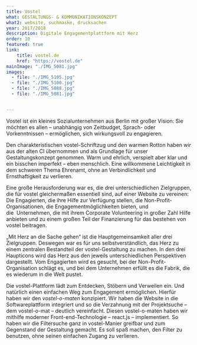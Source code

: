 ```yaml
---
title: Vostel
what: GESTALTUNGS- & KOMMUNIKATIONSKONZEPT
what2: website, suchmaske, drucksachen
year: 2017/2018
description: Digitale Engagementplattform mit Herz
order: 10
featured: true
link: 
    title: vostel.de
    href: "https://vostel.de"
mainImage: "./IMG_5081.jpg"
images:
  - file: "./IMG_5105.jpg"
  - file: "./IMG_5100.jpg"
  - file: "./IMG_5088.jpg"
  - file: "./IMG_5081.jpg"


---
```


Vostel ist ein kleines Sozialunternehmen aus Berlin mit großer Vision: Sie möchten es allen – unabhängig von Zeitbudget, Sprach- oder Vorkenntnissen – ermöglichen, sich wirkungsvoll zu engagieren. 

Den charakteristischen vostel-Schriftzug und den warmen Rotton haben wir aus der alten CI übernommen und als Grundlage für unser Gestaltungskonzept genommen. Warm und ehrlich, verspielt aber klar und ein bisschen imperfekt – eben menschlich. Eine willkommene Leichtigkeit in dem schweren Thema Ehrenamt, ohne an Verbindlichkeit und Ernsthaftigkeit zu verlieren. 

Eine große Herausforderung war es, die drei unterschiedlichen Zielgruppen, die für vostel gleichermaßen essentiell sind, auf einer Website zu vereinen: Die Engagierten, die ihre Hilfe zur Verfügung stellen, die Non-Profit-Organisationen, die Engagementmöglichkeiten bieten, und die  Unternehmen, die mit ihrem Corporate Volunteering in großer Zahl Hilfe anbieten und zu einem großen Teil der Finanzierung für das bestehen von vostel beitragen.

„Mit Herz an die Sache gehen“ ist die Hauptgemeinsamkeit aller drei Zielgruppen. Deswegen war es für uns selbstverständlich, das Herz zu einem zentralen Bestandteil der vostel-Gestaltung zu machen. In den drei Haupticons wird das Herz aus den jeweils unterschiedlichen Perspektiven dargestellt. Vom Engagierten wird es gesucht, bei der Non-Profit-Organisation schlägt es, und bei dem Unternehmen erfüllt es die Fabrik, die es wiederum in die Welt pustet. 

Die vostel-Plattform lädt zum Entdecken, Stöbern und Verweilen ein. Und natürlich einen einfachen Weg zum Engagement ermöglichen. 
Hierfür haben wir den *vostel-o-maten* konzipiert. Wir haben die Website in die Softwareplattform integriert und so die Verzahnung mit der Projektsuche – dem vostel-o-mat – deutlich vereinfacht. Diesen vostel-o-maten haben wir mithilfe moderner Front-end-Technologie – react.js – implementiert. So haben wir die Filtersuche ganz in vostel-Manier greifbar und zum Gegenstand der Gestaltung gemacht. Es soll spaß machen, den Filter zu benutzen, ohne seinen einfachen Zugang zu verlieren.
